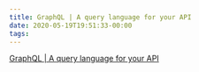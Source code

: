 ```yaml
---
title: GraphQL | A query language for your API
date: 2020-05-19T19:51:33-00:00
tags:
---
```


[GraphQL | A query language for your API](https://graphql.org/)
